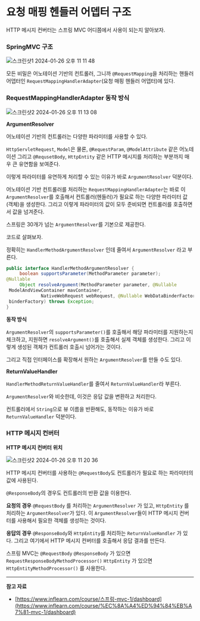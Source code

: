 # **요청 매핑 헨들러 어뎁터 구조**

HTTP 메시지 컨버터는 스프링 MVC 어디쯤에서 사용이 되는지 알아보자.

### SpringMVC 구조

![스크린샷1 2024-01-26 오후 11 11 48](https://github.com/Heo-y-y/development-blog/assets/112863029/2f0cd619-af08-4361-acdb-e5a99b234603)

모든 비밀은 어노테이션 기반의 컨트롤러, 그니까 `@RequestMapping`을 처리하는 핸들러 어뎁터인 `RequestMappingHandlerAdapter`(요청 매핑 헨들러 어뎁터)에 있다.

### **RequestMappingHandlerAdapter 동작 방식**

![스크린샷2 2024-01-26 오후 11 13 08](https://github.com/Heo-y-y/development-blog/assets/112863029/99ad3282-0369-4397-aaa7-2c043fbeb08c)

**ArgumentResolver**

어노테이션 기반의 컨트롤러는 다양한 파라미터를 사용할 수 있다.

`HttpServletRequest`, `Model`은 물론, `@RequestParam`, `@ModelAttribute` 같은 어노테이션 그리고 `@RequsetBody`, `HttpEntity` 같은 HTTP 메시지를 처리하는 부분까지 매우 큰 유연함을 보여준다.

이렇게 파라미터를 유연하게 처리할 수 있는 이유가 바로 `ArgumentResolver` 덕분이다.

어노테이션 기반 컨트롤러를 처리하는 `RequestMappingHandlerAdapter`는 바로 이 `ArgumentResolver`를 호출해서 컨트롤러(헨들러)가 필요로 하는 다양한 파라미터 값(객체)을 생성한다. 그리고 이렇게 파라미터의 값이 모두 준비되면 컨트롤러를 호출하면서 값을 넘겨준다.

스프링은 30개가 넘는 `ArgumentResolver`를 기본으로 제공한다.

코드로 살펴보자.

정확히는 `HandlerMethodArgumentResolver` 인데 줄여서 `ArgumentResolver` 라고 부른다.

```java
public interface HandlerMethodArgumentResolver {
     boolean supportsParameter(MethodParameter parameter);
@Nullable
     Object resolveArgument(MethodParameter parameter, @Nullable
 ModelAndViewContainer mavContainer,
             NativeWebRequest webRequest, @Nullable WebDataBinderFactory
 binderFactory) throws Exception;
}
```

**동작 방식**

`ArgumentResolver`의 `supportsParameter()`를 호출해서 해당 파라미터를 지원하는지 체크하고, 지원하면 `resolveArgument()`를 호출해서 실제 객체를 생성한다. 그리고 이렇게 생성된 객체가 컨트롤러 호출시 넘어가는 것이다.

그리고 직접 인터페이스를 확장해서 원하는 `ArgumentResolver`를 만들 수도 있다.

**ReturnValueHandler**

`HandlerMethodReturnValueHandler`를 줄여서 `ReturnValueHandler`라 부른다.

`ArgumentResolver`와 비슷한데, 이것은 응답 값을 변환하고 처리한다.

컨트롤러에서 `String`으로 뷰 이름을 반환해도, 동작하는 이유가 바로 `ReturnValueHandler` 덕분이다.

### HTTP **메시지 컨버터**

**HTTP 메시지 컨버터 위치**

![스크린샷2 2024-01-26 오후 11 20 36](https://github.com/Heo-y-y/development-blog/assets/112863029/3a5f82cc-cbef-4745-bc78-7deff06597ca)

HTTP 메시지 컨버터를 사용하는 `@RequestBody`도 컨트롤러가 필요로 하는 파라미터의 값에 사용된다.

`@ResponseBody`의 경우도 컨트롤러의 반환 값을 이용한다.

**요청의 경우** `@RequestBody` 를 처리하는 `ArgumentResolver` 가 있고, `HttpEntity` 를 처리하는 `ArgumentResolver`가 있다. 이 `ArgumentResolver`들이 HTTP 메시지 컨버터를 사용해서 필요한 객체를 생성하는 것이다.

**응답의 경우** `@ResponseBody`와 `HttpEntity`를 처리하는 `ReturnValueHandler` 가 있다. 그리고 여기에서 HTTP 메시지 컨버터를 호출해서 응답 결과를 만든다.

스프링 MVC는 `@RequestBody` `@ResponseBody` 가 있으면 `RequestResponseBodyMethodProcessor()` `HttpEntity` 가 있으면 `HttpEntityMethodProcessor()` 를 사용한다.

---

**참고 자료**

- [https://www.inflearn.com/course/스프링-mvc-1/dashboard](https://www.inflearn.com/course/%EC%8A%A4%ED%94%84%EB%A7%81-mvc-1/dashboard)
